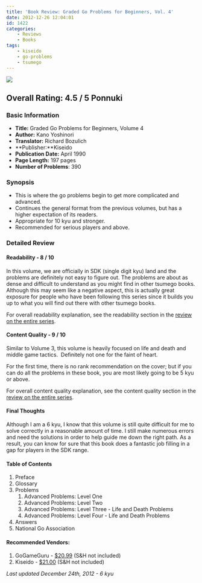 ```yaml
---
title: 'Book Review: Graded Go Problems for Beginners, Vol. 4'
date: 2012-12-26 12:04:01
id: 1422
categories:
	- Reviews
	- Books
tags:
	- kiseido
	- go-problems
	- tsumego
---
```


![](/images/2012/12/graded-go-problems-for-beginners-volume-4.jpg)

## Overall Rating: 4.5 / 5 Ponnuki

### Basic Information

*   **Title:** Graded Go Problems for Beginners, Volume 4
*   **Author:** Kano Yoshinori
*   **Translator:** Richard Bozulich
*   **Publisher:**Kiseido
*   **Publication Date:** April 1990
*   **Page Length:** 197 pages
*   **Number of Problems**: 390

### Synopsis

*   This is where the go problems begin to get more complicated and advanced.
*   Continues the general format from the previous volumes, but has a higher expectation of its readers.
*   Appropriate for 10 kyu and stronger.
*   Recommended for serious players and above.

<!-- more -->

### Detailed Review

#### Readability - 8 / 10

In this volume, we are officially in SDK (single digit kyu) land and the problems are definitely not easy to figure out. The problems are about as dense and difficult to understand as you might find in other tsumego books. Although this may seem like a negative aspect, this is actually great exposure for people who have been following this series since it builds you up to what you will find out there with other tsumego books.

For overall readability explanation, see the readability section in the [review on the entire series](http://www.bengozen.com/book-review-graded-go-problems-for-beginners-series/ "Book Review: Graded Go Problems for Beginners Series").

#### Content Quality - 9 / 10

Similar to Volume 3, this volume is heavily focused on life and death and middle game tactics.  Definitely not one for the faint of heart.

For the first time, there is no rank recommendation on the cover; but if you can do all the problems in these book, you are most likely going to be 5 kyu or above.

For overall content quality explanation, see the content quality section in the [review on the entire series](http://www.bengozen.com/book-review-graded-go-problems-for-beginners-series/ "Book Review: Graded Go Problems for Beginners Series").

#### Final Thoughts

Although I am a 6 kyu, I know that this volume is still quite difficult for me to solve correctly in a reasonable amount of time. I still make numerous errors and need the solutions in order to help guide me down the right path. As a result, you can know for sure that this book does a fantastic job filling in a gap for players in the SDK range.

#### Table of Contents

1.  Preface
2.  Glossary
3.  Problems
	1.  Advanced Problems: Level One
	2.  Advanced Problems: Level Two
	3.  Advanced Problems: Level Three - Life and Death Problems
	4.  Advanced Problems: Level Four - Life and Death Problems
4.  Answers
5.  National Go Association

#### Recommended Vendors:

1.  GoGameGuru - [$20.99](http://shop.gogameguru.com/graded-go-problems-for-beginners-volume-3/?acc=e4da3b7fbbce2345d7772b0674a318d5) (S&amp;H not included)
2.  Kiseido - [$21.00](http://kiseido.com/go_books.htm) (S&amp;H not included)

_Last updated December 24th, 2012 - 6 kyu_